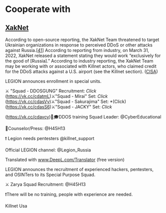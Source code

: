 # Cooperate with

## [XakNet](broken-reference)

According to open-source reporting, the XakNet Team threatened to target Ukrainian organizations in response to perceived DDoS or other attacks against Russia.\[[41](https://therecord.media/russia-or-ukraine-hacking-groups-take-sides/)] According to reporting from industry, on March 31, 2022, XakNet released a statement stating they would work “exclusively for the good of \[Russia].” According to industry reporting, the XakNet Team may be working with or associated with Killnet actors, who claimed credit for the DDoS attacks against a U.S. airport (see the Killnet section). ([CISA](https://www.cisa.gov/uscert/ncas/alerts/aa22-110a))



LEGION announces enrollment in special units.

⚔️ "Squad - DDOSGUNG" Recruitment: _Click_ (https://vk.cc/cdatmL)⚔️"Squad - Mirai" Set: _Click_ (https://vk.cc/cdasVy)⚔️"Squad - Sakurajima" Set: \*(Click) (https://vk.cc/cdasS6)⚔️"Squad - JACKY" Set: _Click_

(https://vk.cc/cdavcy)👨🎓DDOS training Squad Leader: @CyberEducational

🥷Counselor/Press: @H45H13

❗️ Legion needs pentesters @killnet\_support

Official LEGION channel: @Legion\_Russia

Translated with www.DeepL.com/Translator (free version)



LEGION announces the recruitment of experienced hackers, pentesters, and OSINTers to its Special Purpose Squad.

⚔️ Zarya Squad Recruitment: @H45H13

❗️There will be no training, people with experience are needed.



Killnet Usa
